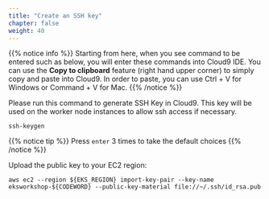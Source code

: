 ```yaml
---
title: "Create an SSH key"
chapter: false
weight: 40
---
```


{{% notice info %}}
Starting from here, when you see command to be entered such as below, you will enter these commands into Cloud9 IDE. You can use the **Copy to clipboard** feature (right hand upper corner) to simply copy and paste into Cloud9. In order to paste, you can use Ctrl + V for Windows or Command + V for Mac.
{{% /notice %}}

Please run this command to generate SSH Key in Cloud9. This key will be used on the worker node instances to allow ssh access if necessary.

```
ssh-keygen
```

{{% notice tip %}}
Press `enter` 3 times to take the default choices
{{% /notice %}}

Upload the public key to your EC2 region:

```
aws ec2 --region ${EKS_REGION} import-key-pair --key-name eksworkshop-${CODEWORD} --public-key-material file://~/.ssh/id_rsa.pub
```
